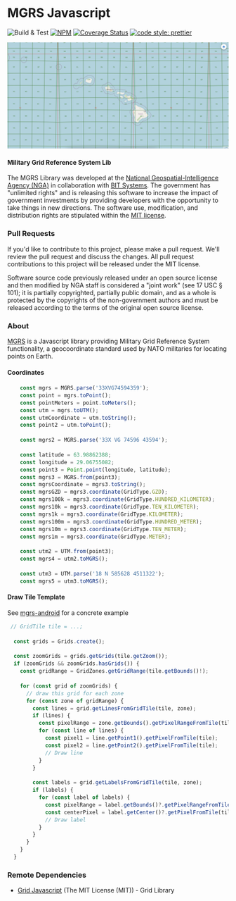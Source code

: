 # MGRS Javascript

![Build & Test](https://github.com/ngageoint/mgrs-js/actions/workflows/build-test.yml/badge.svg)
[![NPM](https://img.shields.io/npm/v/@ngageoint/mgrs-js.svg)](https://www.npmjs.com/package/@ngageoint/mgrs-js)
[![Coverage Status](https://coveralls.io/repos/github/ngageoint/mgrs-js/badge.svg)](https://coveralls.io/github/ngageoint/mgrs-js)
[![code style: prettier](https://img.shields.io/badge/code_style-prettier-ff69b4.svg?style=flat-square)](https://github.com/prettier/prettier)

![MGRS](mgrs.jpg)

#### Military Grid Reference System Lib ####

The MGRS Library was developed at the [National Geospatial-Intelligence Agency (NGA)](http://www.nga.mil/) in collaboration with [BIT Systems](https://www.caci.com/bit-systems/). The government has "unlimited rights" and is releasing this software to increase the impact of government investments by providing developers with the opportunity to take things in new directions. The software use, modification, and distribution rights are stipulated within the [MIT license](http://choosealicense.com/licenses/mit/).

### Pull Requests ###
If you'd like to contribute to this project, please make a pull request. We'll review the pull request and discuss the changes. All pull request contributions to this project will be released under the MIT license.

Software source code previously released under an open source license and then modified by NGA staff is considered a "joint work" (see 17 USC § 101); it is partially copyrighted, partially public domain, and as a whole is protected by the copyrights of the non-government authors and must be released according to the terms of the original open source license.

### About ###

[MGRS](http://ngageoint.github.io/mgrs-js/) is a Javascript library providing Military Grid Reference System functionality, a geocoordinate standard used by NATO militaries for locating points on Earth.

#### Coordinates ####

```javascript
    const mgrs = MGRS.parse('33XVG74594359');
    const point = mgrs.toPoint();
    const pointMeters = point.toMeters();
    const utm = mgrs.toUTM();
    const utmCoordinate = utm.toString();
    const point2 = utm.toPoint();

    const mgrs2 = MGRS.parse('33X VG 74596 43594');

    const latitude = 63.98862388;
    const longitude = 29.06755082;
    const point3 = Point.point(longitude, latitude);
    const mgrs3 = MGRS.from(point3);
    const mgrsCoordinate = mgrs3.toString();
    const mgrsGZD = mgrs3.coordinate(GridType.GZD);
    const mgrs100k = mgrs3.coordinate(GridType.HUNDRED_KILOMETER);
    const mgrs10k = mgrs3.coordinate(GridType.TEN_KILOMETER);
    const mgrs1k = mgrs3.coordinate(GridType.KILOMETER);
    const mgrs100m = mgrs3.coordinate(GridType.HUNDRED_METER);
    const mgrs10m = mgrs3.coordinate(GridType.TEN_METER);
    const mgrs1m = mgrs3.coordinate(GridType.METER);

    const utm2 = UTM.from(point3);
    const mgrs4 = utm2.toMGRS();

    const utm3 = UTM.parse('18 N 585628 4511322');
    const mgrs5 = utm3.toMGRS();
```

#### Draw Tile Template ####

See [mgrs-android](https://github.com/ngageoint/mgrs-android) for a concrete example

```javascript
 // GridTile tile = ...;

  const grids = Grids.create();

  const zoomGrids = grids.getGrids(tile.getZoom());
  if (zoomGrids && zoomGrids.hasGrids()) {
    const gridRange = GridZones.getGridRange(tile.getBounds()!);

    for (const grid of zoomGrids) {
      // draw this grid for each zone
      for (const zone of gridRange) {
        const lines = grid.getLinesFromGridTile(tile, zone);
        if (lines) {
          const pixelRange = zone.getBounds().getPixelRangeFromTile(tile);
          for (const line of lines) {
            const pixel1 = line.getPoint1().getPixelFromTile(tile);
            const pixel2 = line.getPoint2().getPixelFromTile(tile);
            // Draw line
          }
        }

        const labels = grid.getLabelsFromGridTile(tile, zone);
        if (labels) {
          for (const label of labels) {
            const pixelRange = label.getBounds()?.getPixelRangeFromTile(tile);
            const centerPixel = label.getCenter()?.getPixelFromTile(tile);
            // Draw label
          }
        }
      }
    }
  }
```

### Remote Dependencies ###

* [Grid Javascript](https://github.com/ngageoint/grid-js) (The MIT License (MIT)) - Grid Library